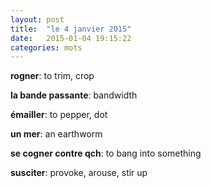 ```yaml
---
layout: post
title:  "le 4 janvier 2015"
date:   2015-01-04 19:15:22
categories: mots
---
```


**rogner**: to trim, crop

**la bande passante**: bandwidth

**émailler**: to pepper, dot

**un mer**: an earthworm

**se cogner contre qch**: to bang into something

**susciter**: provoke, arouse, stir up
